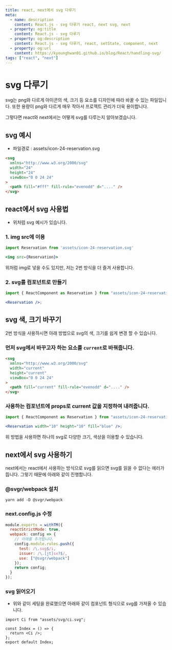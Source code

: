 ```yaml
---
title: react, next에서 svg 다루기
meta:
  - name: description
    content: React.js - svg 다루기 react, next svg, next
  - property: og:title
    content: React.js - svg 다루기
  - property: og:description
    content: React.js - svg 다루기, react, setState, component, next
  - property: og:url
    content: https://kyounghwan01.github.io/blog/React/handling-svg/
tags: ["react", "next"]
---
```


# svg 다루기

svg는 png와 다르게 아이콘의 색, 크기 등 요소를 디자인에 따라 바꿀 수 있는 파일입니다. 또한 용량이 png와 다르게 매우 작아서 프로젝트 관리가 더욱 용이합니다.

그렇다면 react와 next에서는 어떻게 svg를 다루는지 알아보겠습니다.

## svg 예시

- 파일경로 : assets/icon-24-reservation.svg

```html
<svg
  xmlns="http://www.w3.org/2000/svg"
  width="24"
  height="24"
  viewBox="0 0 24 24"
>
  <path fill="#fff" fill-rule="evenodd" d="...." />
</svg>
```

## react에서 svg 사용법

- 위처럼 svg 예시가 있습니다.

### 1. img src에 이용

```jsx
import Reservation from 'assets/icon-24-reservation.svg'

<img src={Reservation}>
```

위처럼 img로 넣을 수도 있지만, 저는 2번 방식을 더 즐겨 사용합니다.

### 2. svg를 컴포넌트로 만들기

```jsx
import { ReactComponent as Reservation } from "assets/icon-24-reservation.svg";

<Reservation />;
```

## svg 색, 크기 바꾸기

2번 방식을 사용하시면 아래 방법으로 svg의 색, 크기를 쉽게 변경 할 수 있습니다.

### 먼저 svg에서 바꾸고자 하는 요소를 `current`로 바꿔줍니다.

```html
<svg
  xmlns="http://www.w3.org/2000/svg"
  width="current"
  height="current"
  viewBox="0 0 24 24"
>
  <path fill="current" fill-rule="evenodd" d="...." />
</svg>
```

### 사용하는 컴포넌트에 props로 current 값을 지정하여 내려줍니다.

```jsx
import { ReactComponent as Reservation } from "assets/icon-24-reservation.svg";

<Reservation width="10" height="10" fill="blue" />;
```

위 방법을 사용하면 하나의 svg로 다양한 크기, 색상을 이용할 수 있습니다.

## next에서 svg 사용하기

next에서는 react에서 사용하는 방식으로 svg를 읽으면 svg를 읽을 수 없다는 에러가 뜹니다. 그렇기 때문에 아래와 같이 진행합니다.

### @svgr/webpack 설치

```
yarn add -D @svgr/webpack
```

### next.config.js 수정

```js
module.exports = withTM({
  reactStrictMode: true,
  webpack: config => {
    // 아래를 추가합니다.
    config.module.rules.push({
      test: /\.svg$/i,
      issuer: /\.[jt]sx?$/,
      use: ["@svgr/webpack"]
    });
    return config;
  }
});
```

### svg 읽어오기

- 위와 같이 세팅을 완료했으면 아래와 같이 컴포넌트 형식으로 svg를 가져올 수 있습니다.

```tsx
import Ci from "assets/svg/ci.svg";

const Index = () => {
  return <Ci />;
};
export default Index;
```

<TagLinks />

<Comment />
